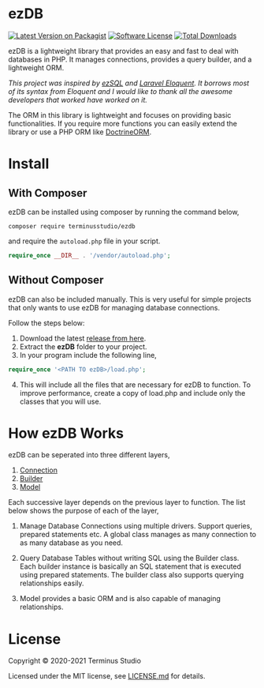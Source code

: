 # ezDB

[![Latest Version on Packagist][ico-version]][link-packagist]
[![Software License][ico-license]](LICENSE.md)
[![Total Downloads][ico-downloads]][link-downloads]

ezDB is a lightweight library that provides an easy and fast to deal with databases in PHP. It manages connections, provides a query builder, and a lightweight ORM.

_This project was inspired by [ezSQL](https://github.com/ezSQL/ezsql) and [Laravel Eloquent](https://github.com/illuminate/database). It borrows most of its syntax from Eloquent and I would like to thank all the awesome developers that worked have worked on it._

The ORM in this library is lightweight and focuses on providing basic functionalities. If you require more functions you can easily extend the library  or use a PHP ORM like [DoctrineORM](https://github.com/doctrine/orm).

# Install

## With Composer

ezDB can be installed using composer by running the command below,

`composer require terminusstudio/ezdb`

and require the `autoload.php` file in your script.

```php
require_once __DIR__ . '/vendor/autoload.php';
```

## Without Composer

ezDB can also be included manually. This is very useful for simple projects that only wants to use ezDB for managing database connections.

Follow the steps below:

1. Download the latest [release from here](https://github.com/TerminusStudio/ezDB/releases/).
2. Extract the **ezDB** folder to your project.
3. In your program include the following line,

```php
require_once '<PATH TO ezDB>/load.php';
```

4. This will include all the files that are necessary for ezDB to function. To improve performance, create a copy of load.php and include only the classes that you will use.

# How ezDB Works

ezDB can be seperated into three different layers, 

1. [Connection](https://github.com/TerminusStudio/ezDB/wiki/1.-Connection)
2. [Builder](https://github.com/TerminusStudio/ezDB/wiki/2.-Builder)
3. [Model](https://github.com/TerminusStudio/ezDB/wiki/3.-Model)

Each successive layer depends on the previous layer to function. The list below shows the purpose of each of the layer,

1. Manage Database Connections using multiple drivers. Support queries, prepared statements etc. A global class manages as many connection to as many database as you need.

2. Query Database Tables without writing SQL using the Builder class. Each builder instance is basically an SQL statement that is executed using prepared statements. The builder class also supports querying relationships easily.

3. Model provides a basic ORM and is also capable of managing relationships.

# License
Copyright © 2020-2021 Terminus Studio

Licensed under the MIT license, see [LICENSE.md](https://github.com/TerminusStudio/ezDB/blob/dev/License.md) for details.

[ico-version]: https://img.shields.io/packagist/v/TerminusStudio/ez-db.svg?style=flat-square
[ico-license]: https://img.shields.io/badge/license-MIT-brightgreen.svg?style=flat-square
[ico-downloads]: https://img.shields.io/packagist/dt/TerminusStudio/ez-db.svg?style=flat-square

[link-packagist]: https://packagist.org/packages/TerminusStudio/ez-db
[link-downloads]: https://packagist.org/packages/TerminusStudio/ez-db
[link-author]: https://github.com/TerminusStudio
